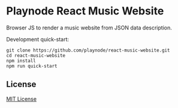 # Playnode React Music Website

Browser JS to render a music website from JSON data description.

Development quick-start:

```
git clone https://github.com/playnode/react-music-website.git
cd react-music-website
npm install
npm run quick-start
```

## License

[MIT License](./LICENSE)
